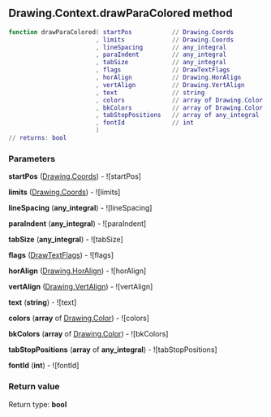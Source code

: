 ## Drawing.Context.drawParaColored method


```lua
function drawParaColored( startPos           // Drawing.Coords
                        , limits             // Drawing.Coords
                        , lineSpacing        // any_integral
                        , paraIndent         // any_integral
                        , tabSize            // any_integral
                        , flags              // DrawTextFlags
                        , horAlign           // Drawing.HorAlign
                        , vertAlign          // Drawing.VertAlign
                        , text               // string
                        , colors             // array of Drawing.Color
                        , bkColors           // array of Drawing.Color
                        , tabStopPositions   // array of any_integral
                        , fontId             // int
                        )
// returns: bool
```


### Parameters

**startPos** ([Drawing.Coords](../../Drawing/Coords.md)) - ![startPos]

**limits** ([Drawing.Coords](../../Drawing/Coords.md)) - ![limits]

**lineSpacing** (**any_integral**) - ![lineSpacing]

**paraIndent** (**any_integral**) - ![paraIndent]

**tabSize** (**any_integral**) - ![tabSize]

**flags** ([DrawTextFlags](../../DrawTextFlags.md)) - ![flags]

**horAlign** ([Drawing.HorAlign](../../Drawing/HorAlign.md)) - ![horAlign]

**vertAlign** ([Drawing.VertAlign](../../Drawing/VertAlign.md)) - ![vertAlign]

**text** (**string**) - ![text]

**colors** (**array** of [Drawing.Color](../../Drawing/Color.md)) - ![colors]

**bkColors** (**array** of [Drawing.Color](../../Drawing/Color.md)) - ![bkColors]

**tabStopPositions** (**array** of **any_integral**) - ![tabStopPositions]

**fontId** (**int**) - ![fontId]

### Return value

Return type: **bool**

